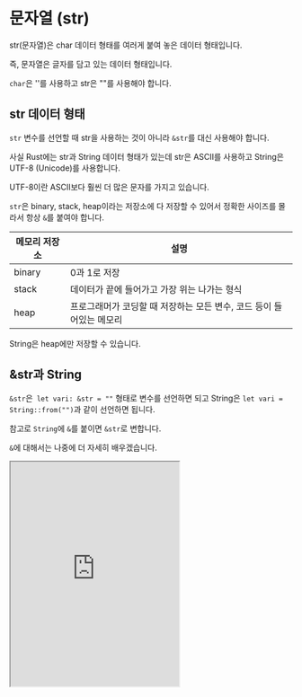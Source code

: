 # 문자열 (str)

str(문자열)은 char 데이터 형태를 여러게 붙여 놓은 데이터 형태입니다.

즉, 문자열은 글자를 담고 있는 데이터 형태입니다.

`char`은 ''를 사용하고 str은 ""를 사용해야 합니다.

## str 데이터 형태

`str` 변수를 선언할 때 str을 사용하는 것이 아니라 `&str`를 대신 사용해야 합니다.

사실 Rust에는 str과 String 데이터 형태가 있는데 str은 ASCII를 사용하고 String은 UTF-8 (Unicode)를 사용합니다.

UTF-8이란 ASCII보다 훨씬 더 많은 문자를 가지고 있습니다.

`str`은 binary, stack, heap이라는 저장소에 다 저장할 수 있어서 정확한 사이즈를 몰라서 항상 `&`를 붙여야 합니다.

| 메모리 저장소 | 설명 |
| --- | --- |
| binary | 0과 1로 저장 |
| stack | 데이터가 끝에 들어가고 가장 위는 나가는 형식 |
| heap | 프로그래머가 코딩할 때 저장하는 모든 변수, 코드 등이 들어있는 메모리 |

String은 heap에만 저장할 수 있습니다.

## &str과 String

`&str`은` let vari: &str = ""` 형태로 변수를 선언하면 되고 String은 `let vari = String::from("")`과 같이 선언하면 됩니다.

참고로 `String`에 `&`를 붙이면 `&str`로 변합니다.

`&`에 대해서는 나중에 더 자세히 배우겠습니다.

<iframe
  loading="lazy"
  title="Rust IDLE"
  src="https://play.rust-lang.org/?version=stable&mode=debug&edition=2021&code=fn%20main()%20%7B%0D%0A%20%20%20%20let%20val1%3A%20%26str%20%3D%20%22Hello%2C%20World!%22%3B%0D%0A%20%20%20%20let%20val2%20%3D%20String%3A%3Afrom(%22%F0%9F%A6%80%F0%9F%A6%80%F0%9F%A6%80%20Rust%20%ED%94%84%EB%A1%9C%EA%B7%B8%EB%9E%98%EB%B0%8D%20%EC%96%B8%EC%96%B4%20%EB%A1%9C%EA%B3%A0%EA%B0%80%20%EA%B2%8C%EC%9D%B8%EA%B1%B0%20%EC%95%8C%EC%95%98%EB%82%98%EC%9A%94%3F%3F%3F%20%F0%9F%A6%80%F0%9F%A6%80%F0%9F%A6%80%22)%3B%0D%0A%20%20%20%20%0D%0A%20%20%20%20println!(%22%7Bval1%7D%22)%3B%0D%0A%20%20%20%20println!(%22%7Bval2%7D%22)%3B%0D%0A%7D"
  height="400"
/>

## 다양한 매서드

### 길이와 관련된 메서드

`len()`을 사용하면 `&str`의 길이를 알 수 있습니다.

`is_empty()`는 `&str`이 비어있는지 아닌지를 판단합니다.

즉, `len()`의 값이 0인지 확인합니다.

<iframe
  loading="lazy"
  title="Rust IDLE"
  src="https://play.rust-lang.org/?version=stable&mode=debug&edition=2021&code=fn%20main()%20%7B%0A%20%20%20%20let%20a%20%3D%20String%3A%3Afrom(%22Rust%20Language%22)%3B%0A%20%20%20%20%0A%20%20%20%20println!(%22%7Ba%7D%EC%9D%98%20%EA%B8%B8%EC%9D%B4%EB%8A%94%20%7B%7D%EC%9E%85%EB%8B%88%EB%8B%A4.%22%2C%20a.len())%3B%0A%20%20%20%20println!(%22a%EA%B0%80%20%EB%B9%84%EC%96%B4%EC%9E%88%EB%82%98%EC%9A%94%3F%20%7B%7D%22%2C%20a.is_empty())%3B%0A%7D"
  height="400"
/>

:::note

지금부터 배우는 메서드는 다 `String`과 `&str` 형태에 사용할 수 있습니다.

:::

### 인덱스 메서드

인덱스란 문자열에서 각 문자의 위치 번호를 뜻합니다.

0 인덱스는 첫 번째 문자를 뜻합니다.

1 인덱스는 두 번째 문자를 뜻합니다.

사실 `x` 인덱스는 `x + 1` 번째 문자입니다.

문자열의 인덱스는 `&str`에서 `chars()`로 바꾸고 `nth()`를 사용해서 `n`번째 인덱스를 찾을 수 있습니다.

<iframe
  loading="lazy"
  title="Rust IDLE"
  src="https://play.rust-lang.org/?version=stable&mode=debug&edition=2021&code=fn%20main()%20%7B%0A%20%20%20%20let%20a%3A%20%26str%20%3D%20%22Superman%22%3B%0A%0A%20%20%20%20println!(%22%7B%7D%22%2C%20a.chars().nth(0).unwrap())%3B%0A%20%20%20%20println!(%22%7B%7D%22%2C%20a.chars().nth(1).unwrap())%3B%0A%20%20%20%20println!(%22%7B%7D%22%2C%20a.chars().nth(2).unwrap())%3B%0A%7D"
  height="400"
/>

:::note

참고로 `nth()`는 사실 `Some("")`를 반환하기 때문에 `Some()`을 없에기 위해서 `unwrap()`를 사용합니다.

:::

### 대소문자

`to_ascii_uppercase()`는 문자열(모든 문자들)을 대문자로 변환합니다.

`to_ascii_lowercase()`는 문자열(모든 문자들)을 소문자로 변환합니다.

참고로 `to_uppercase()`나 `to_lowercase()`와 다르게 ascii 대소문자 변형은 알파벳만 변환하지 않고 그리스어, 라틴어 등도 가능합니다.

<iframe
  loading="lazy"
  title="Rust IDLE"
  src="https://play.rust-lang.org/?version=stable&mode=debug&edition=2021&code=fn%20main()%20%7B%0A%20%20%20%20let%20s%20%3D%20%22Gr%C3%BC%C3%9Fe%2C%20J%C3%BCrgen%20%E2%9D%A4%22%3B%0A%0A%20%20%20%20println!(%22%7B%7D%22%2C%20s.to_ascii_uppercase())%3B%0A%20%20%20%20println!(%22%7B%7D%22%2C%20s.to_ascii_lowercase())%3B%0A%20%20%20%20println!(%22%7B%7D%22%2C%20s.to_uppercase())%3B%0A%20%20%20%20println!(%22%7B%7D%22%2C%20s.to_lowercase())%3B%0A%7D"
  height="400"
  />

### `contains()` 메서드

어떤 값이 문자열에 포함되어 있는지 확인하는 메서드입니다.

<iframe
  loading="lazy"
  title="Rust IDLE"
  src="https://play.rust-lang.org/?version=stable&mode=debug&edition=2021&code=fn%20main()%20%7B%0A%20%20%20%20let%20a%3A%20%26str%20%3D%20%22Hello%20World%22%3B%0A%20%20%20%20%0A%20%20%20%20println!(%22%7B%7D%22%2C%20a.contains(%22Hello%22))%3B%0A%7D"
  height="400"
/>

### `repeat()` 메서드

`repeat(x)`은 어떤 문자열을 x번 반복하는 메서드입니다.

참고로 x 숫자가 너무 크면 panic이 생깁니다.

panic이라는 것은 Rust에서 코드르 실행하는 동안 예외, 에러 발생 또는 아주 위험한 코드이면 panic합니다.

### `startswith()` 메서드

`startswith()`을 사용하면 어떤 문자열이 어떤 값으로 시작하는지 확인합니다.

<iframe
  loading="lazy"
  title="Rust IDLE"
  src="https://play.rust-lang.org/?version=stable&mode=debug&edition=2018&code=fn%20main()%20%7B%0A%20%20%20%20let%20s%20%3D%20%22L%C3%B6we%20%E8%80%81%E8%99%8E%20L%C3%A9opard%20Gepardi%22%3B%0A%20%20%20%20%0A%20%20%20%20println!(%22%7B%7D%22%2C%20s.starts_with(%22L%22))%3B%0A%7D"
  height="400"
/>

## ASCII 코드

`as_bytes()`를 사용하면 각 문자를 아스키 코드로 변환합니다.

이를 사용하면 사실 '배열'이 만들어 지는데 이는 나중에 더 자세히 배우겠습니다.

참고로 배열을 출력하기 위해서는 `{}` 대신 `{:?}`를 사용해야 합니다.

<iframe
  loading="lazy"
  title="Rust IDLE"
  src="https://play.rust-lang.org/?version=stable&mode=debug&edition=2021&code=fn%20main()%20%7B%0A%20%20%20%20let%20a%3A%20%26str%20%3D%20%22Hello%2C%20World!%22%3B%0A%20%20%20%20%0A%20%20%20%20println!(%22%7B%3A%3F%7D%22%2C%20a.as_bytes())%3B%0A%7D"
  height="400"
/>
